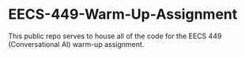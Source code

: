 # EECS-449-Warm-Up-Assignment
This public repo serves to house all of the code for the EECS 449 (Conversational AI) warm-up assignment.
